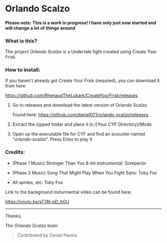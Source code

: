 # Orlando Scalzo
#### **Please note: This is a work in progress! I have only just now started and will change a lot of things around**

### What is this?
The project *Orlando Scalzo* is a Undertale fight created using Create Your Frisk.

### How to install:
If you haven't already got Create Your Frisk (required), you can download it from here:

https://github.com/RhenaudTheLukark/CreateYourFrisk/releases

1. Go to releases and download the latest version of Orlando Scalzo

   Found here: https://github.com/daniel071/orlando-scalzo/releases
2. Extract the zipped folder and place it in /[Your CYF Directory]/Mods
  
3. Open up the executable file for CYF and find an ecounter named "*orlando-scalzo*". Press Enter to play it


### Credits:
* (Phase 1 Music) Stronger Than You 8-bit instrumental: Soreperior 

* (Phase 2 Music) Song That Might Play When You Fight Sans: Toby Fox

* All sprites, etc: Toby Fox

Link to the background insturmental video can be found here:

https://youtu.be/sT3N-pD_hGU

---
*Thanks,*

*The Orlando Scalzo team*

> Contributed by Daniel Pavela
